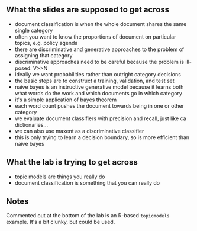 ## What the slides are supposed to get across

* document classification is when the whole document shares the same single category
* often you want to know the proportions of document on particular topics, e.g. policy agenda
* there are discriminative and generative approaches to the problem of assigning that category
* discriminative approaches need to be careful because the problem is ill-posed: V>>N
* ideally we want probabilities rather than outright category decisions
* the basic steps are to construct a training, validation, and test set
* naive bayes is an instructive generative model because it learns both what words do the work and which documents go in which category
* it's a simple application of bayes theorem
* each word count pushes the document towards being in one or other category
* we evaluate document classifiers with precision and recall, just like ca dictionaries...
* we can also use maxent as a discriminative classifier
* this is only trying to learn a decision boundary, so is more efficient than naive bayes

## What the lab is trying to get across

* topic models are things you really do
* document classification is something that you can really do


## Notes

Commented out at the bottom of the lab is an R-based `topicmodels` example.
It's a bit clunky, but could be used.
